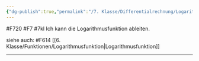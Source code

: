 ```yaml
---
{"dg-publish":true,"permalink":"/7. Klasse/Differentialrechnung/Logarithmusfunktion ableiten/"}
---
```


#F720 #F7 #7kl
Ich kann die Logarithmusfunktion ableiten.

siehe auch:
#F614 [[6. Klasse/Funktionen/Logarithmusfunktion\|Logarithmusfunktion]]
___
